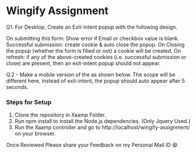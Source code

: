 # Wingify Assignment #

Q1. For Desktop, Create an Exit-intent popup with the following design.

On submitting this form:
Show error if Email or checkbox value is blank.
Successful submission: create cookie & auto close the popup.
On Closing the popup (whether the form is filled or not) a cookie will be created. 
On refresh: if any of the above-created cookies (i.e. successful submission or close) are present, then an exit-intent popup should not appear.


Q.2 - Make a mobile version of the as shown below. The scope will be different here, instead of exit-intent, the popup should auto appear after 5 seconds.


### Steps for Setup ###

1. Clone the repository in Xaamp Folder.
2. Run npm install to install the Node.js dependencies. (Only Jquery Used.)
3. Run the Xaamp controller and go to http://localhost/wingify-assignment/ on your browser.

Once Reviewed Please share your Feedback on my Personal Mail ID :smile:
